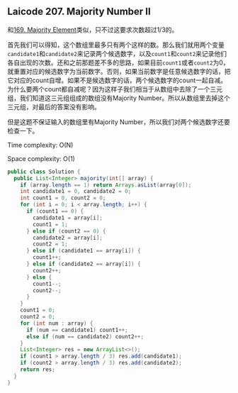 ## Laicode 207. Majority Number II

和[169. Majority Element](169-Majority-Element.md)类似，只不过这要求次数超过1/3的。

首先我们可以得知，这个数组里最多只有两个这样的数。那么我们就用两个变量`candidate1`和`candidate2`来记录两个候选数字，以及`count1`和`count2`来记录他们各自出现的次数。还和之前那题差不多的思路，如果目前`count1`或者`count2`为0，就重置对应的候选数字为当前数字。否则，如果当前数字是任意候选数字的话，把它对应的count自增。如果不是候选数字的话，两个候选数字的count一起自减。为什么要两个count都自减呢？因为这样子我们相当于从数组中去除了一个三元组，我们知道这三元组组成的数组没有Majority Number。所以从数组里去掉这个三元组，对最后的答案没有影响。

但是这题不保证输入的数组里有Majority Number，所以我们对两个候选数字还要检查一下。

Time complexity: O(N)

Space complexity: O(1)

```java
public class Solution {
  public List<Integer> majority(int[] array) {
    if (array.length == 1) return Arrays.asList(array[0]);
    int candidate1 = 0, candidate2 = 0;
    int count1 = 0, count2 = 0;
    for (int i = 0; i < array.length; i++) {
      if (count1 == 0) {
        candidate1 = array[i];
        count1 = 1;
      } else if (count2 == 0) {
        candidate2 = array[i];
        count2 = 1;
      } else if (candidate1 == array[i]) {
        count1++;
      } else if (candidate2 == array[i]) {
        count2++;
      } else {
        count1--;
        count2--;
      }
    }
    count1 = 0;
    count2 = 0;
    for (int num : array) {
      if (num == candidate1) count1++;
      else if (num == candidate2) count2++;
    }
    List<Integer> res = new ArrayList<>();
    if (count1 > array.length / 3) res.add(candidate1);
    if (count2 > array.length / 3) res.add(candidate2);
    return res;
  }
}
```